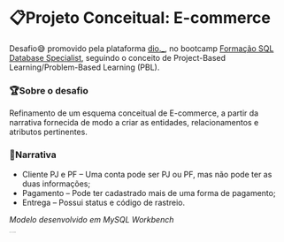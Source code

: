 # 📋Projeto Conceitual: E-commerce
Desafio😅 promovido pela plataforma [dio._](https://dio.me/sign-up?ref=K9SYA3A7NE), no bootcamp [Formação SQL Database Specialist](https://web.dio.me/track/1a5a10ed-417c-4fef-8531-2097ff072817), seguindo o conceito de Project-Based Learning/Problem-Based Learning (PBL).



### 🏆Sobre o desafio
Refinamento de um esquema conceitual de E-commerce, a partir da narrativa fornecida de modo a criar as entidades, relacionamentos e atributos pertinentes.



### 📜Narrativa

* Cliente PJ e PF – Uma conta pode ser PJ ou PF, mas não pode ter as duas informações;
* Pagamento – Pode ter cadastrado mais de uma forma de pagamento;
* Entrega – Possui status e código de rastreio.

*Modelo desenvolvido em MySQL Workbench*

<img src="https://hermes.digitalinnovation.one/tracks/bc454148-6e72-4047-95cc-d516706ae405.png" alt="This is an image" style="zoom:10%;" />







